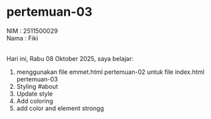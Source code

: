 # pertemuan-03

NIM : 2511500029<br>
Nama : Fiki <br><br>

Hari ini, Rabu 08 Oktober 2025, saya belajar:
<ol>
    <li>menggunakan file emmet.html pertemuan-02 untuk file index.html pertemuan-03</li>
    <li>Styling #about</li>
    <li>Update style</li>
    <li>Add coloring</li>
    <li>add color and element strongg</li>
</ol>    